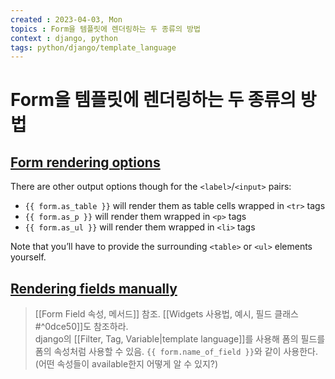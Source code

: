 ```yaml
---
created : 2023-04-03, Mon
topics : Form을 템플릿에 렌더링하는 두 종류의 방법
context : django, python
tags: python/django/template_language
---
```

# Form을 템플릿에 렌더링하는 두 종류의 방법
## [Form rendering options](https://docs.djangoproject.com/en/3.2/topics/forms/#form-rendering-options)

There are other output options though for the `<label>`/`<input>` pairs:

- `{{ form.as_table }}` will render them as table cells wrapped in `<tr>` tags
- `{{ form.as_p }}` will render them wrapped in `<p>` tags
- `{{ form.as_ul }}` will render them wrapped in `<li>` tags

Note that you’ll have to provide the surrounding `<table>` or `<ul>` elements yourself.

## [Rendering fields manually](https://docs.djangoproject.com/en/3.2/topics/forms/#rendering-fields-manually)

> [[Form Field 속성, 메서드]] 참조. [[Widgets 사용법, 예시, 필드 클래스#^0dce50]]도 참조하라.  
> django의 [[Filter, Tag, Variable|template language]]를 사용해 폼의 필드를 폼의 속성처럼 사용할 수 있음. `{{ form.name_of_field }}`와 같이 사용한다. (어떤 속성들이 available한지 어떻게 알 수 있지?)

